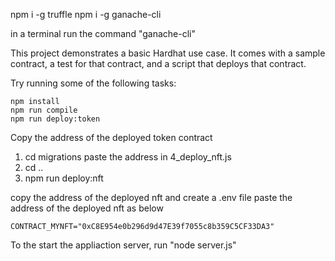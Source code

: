 npm i -g truffle
npm i -g ganache-cli

in a terminal run the command "ganache-cli"

This project demonstrates a basic Hardhat use case. It comes with a sample contract, a test for that contract, and a script that deploys that contract.

Try running some of the following tasks:

```shell
npm install
npm run compile
npm run deploy:token
```

Copy the address of the deployed token contract

1. cd migrations
   paste the address in 4_deploy_nft.js
2. cd ..
3. npm run deploy:nft

copy the address of the deployed nft and create a .env file
paste the address of the deployed nft as below

```
CONTRACT_MYNFT="0xC8E954e0b296d9d47E39f7055c8b359C5CF33DA3"
```

To the start the appliaction server, run "node server.js"

